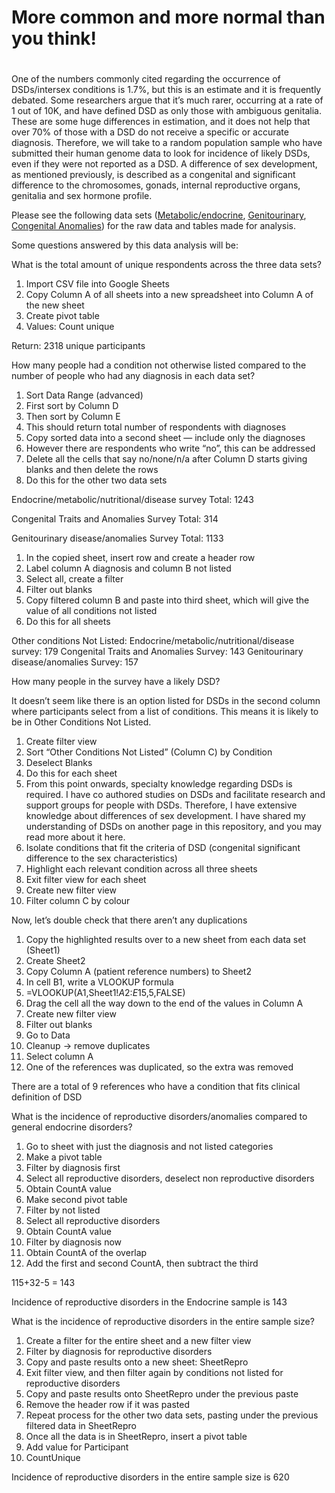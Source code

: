 <h1> More common and more normal than you think!<h1></h1>

One of the numbers commonly cited regarding the occurrence of DSDs/intersex conditions is 1.7%, but this is an estimate and it is frequently debated. Some researchers argue that it’s much rarer, occurring at a rate of 1 out of 10K, and have defined DSD as only those with ambiguous genitalia. These are some huge differences in estimation, and it does not help that over 70% of those with a DSD do not receive a specific or accurate diagnosis. Therefore, we will take to a random population sample who have submitted their human genome data to look for incidence of likely DSDs, even if they were not reported as a DSD. A difference of sex development, as mentioned previously, is described as a congenital and significant difference to the chromosomes, gonads, internal reproductive organs, genitalia and sex hormone profile. 

Please see the following data sets ([Metabolic/endocrine](https://docs.google.com/spreadsheets/d/1nHf8PCyWy6gkThjWqF-zYtcfCAEmWUd1Nw6b0_VVYiw/edit?usp=sharing), [Genitourinary](https://docs.google.com/spreadsheets/d/1NK2SI2D9rT_PLKmwx6USzkI4F67nc5rNxU2UWIhBeyQ/edit?usp=sharing), [Congenital Anomalies](https://docs.google.com/spreadsheets/d/1Tbiw5fOCp2FcRPI4dXsR_QukCyJPl1IsD4nonKkdVd8/edit?usp=sharing)) for the raw data and tables made for analysis. 

Some questions answered by this data analysis will be:

What is the total amount of unique respondents across the three data sets?
1. Import CSV file into Google Sheets
2. Copy Column A of all sheets into a new spreadsheet into Column A of the new sheet
3. Create pivot table 
4. Values: Count unique

Return: 2318 unique participants 

How many people had a condition not otherwise listed compared to the number of people who had any diagnosis in each data set? 

1. Sort Data Range (advanced)
2. First sort by Column D
3. Then sort by Column E
4. This should return total number of respondents with diagnoses
5. Copy sorted data into a second sheet — include only the diagnoses
6. However there are respondents who write “no”, this can be addressed
7. Delete all the cells that say no/none/n/a after Column D starts giving blanks and then delete the rows
8. Do this for the other two data sets

Endocrine/metabolic/nutritional/disease survey Total: 1243

Congenital Traits and Anomalies Survey Total: 314

Genitourinary disease/anomalies Survey Total: 1133

1. In the copied sheet, insert row and create a header row 
2. Label column A diagnosis and column B not listed
3. Select all, create a filter
4. Filter out blanks
5. Copy filtered column B and paste into third sheet, which will give the value of all conditions not listed
6. Do this for all sheets

Other conditions Not Listed: 
Endocrine/metabolic/nutritional/disease survey: 179
Congenital Traits and Anomalies Survey: 143
Genitourinary disease/anomalies Survey: 157

How many people in the survey have a likely DSD? 

It doesn’t seem like there is an option listed for DSDs in the second column where participants select from a list of conditions. This means it is likely to be in Other Conditions Not Listed. 

1. Create filter view
2. Sort “Other Conditions Not Listed” (Column C) by Condition 
3. Deselect Blanks
4. Do this for each sheet
5. From this point onwards, specialty knowledge regarding DSDs is required. I have co authored studies on DSDs and facilitate research and support groups for people with DSDs. Therefore, I have extensive knowledge about differences of sex development. I have shared my understanding of DSDs on another page in this repository, and you may read more about it here. 
6. Isolate conditions that fit the criteria of DSD (congenital significant difference to the sex characteristics)
7. Highlight each relevant condition across all three sheets
8. Exit filter view for each sheet 
9. Create new filter view
10. Filter column C by colour

Now, let’s double check that there aren’t any duplications 

1. Copy the highlighted results over to a new sheet from each data set (Sheet1)
2. Create Sheet2
3. Copy Column A (patient reference numbers) to Sheet2
4. In cell B1, write a VLOOKUP formula
5. =VLOOKUP(A1,Sheet1!$A$2:$E$15,5,FALSE)
6. Drag the cell all the way down to the end of the values in Column A
7. Create new filter view
8. Filter out blanks 
9. Go to Data
10. Cleanup -> remove duplicates
11. Select column A
12. One of the references was duplicated, so the extra was removed

There are a total of 9 references who have a condition that fits clinical definition of DSD

What is the incidence of reproductive disorders/anomalies compared to general endocrine disorders? 

1. Go to sheet with just the diagnosis and not listed categories
2. Make a pivot table 
3. Filter by diagnosis first 
4. Select all reproductive disorders, deselect non reproductive disorders
5. Obtain CountA value
6. Make second pivot table 
7. Filter by not listed
8. Select all reproductive disorders
9. Obtain CountA value
10. Filter by diagnosis now 
11. Obtain CountA of the overlap
12. Add the first and second CountA, then subtract the third

115+32-5 = 143

Incidence of reproductive disorders in the Endocrine sample is 143

What is the incidence of reproductive disorders in the entire sample size?

1. Create a filter for the entire sheet and a new filter view
2. Filter by diagnosis for reproductive disorders
3. Copy and paste results onto a new sheet: SheetRepro
4. Exit filter view, and then filter again by conditions not listed for reproductive disorders
5. Copy and paste results onto SheetRepro under the previous paste
6. Remove the header row if it was pasted
7. Repeat process for the other two data sets, pasting under the previous filtered data in SheetRepro
8. Once all the data is in SheetRepro, insert a pivot table 
9. Add value for Participant 
10. CountUnique 

Incidence of reproductive disorders in the entire sample size is 620

<div style="min-height:667px"><script type="text/javascript" defer src="https://datawrapper.dwcdn.net/s9Oyq/embed.js?v=1" charset="utf-8"></script><noscript><img src="https://datawrapper.dwcdn.net/s9Oyq/full.png" alt="" /></noscript></div> 

<div style="min-height:362px"><script type="text/javascript" defer src="https://datawrapper.dwcdn.net/muvuF/embed.js?v=1" charset="utf-8"></script><noscript><img src="https://datawrapper.dwcdn.net/muvuF/full.png" alt="" /></noscript></div> 

<div style="min-height:528px"><script type="text/javascript" defer src="https://datawrapper.dwcdn.net/dKycs/embed.js?v=1" charset="utf-8"></script><noscript><img src="https://datawrapper.dwcdn.net/dKycs/full.png" alt="" /></noscript></div> 

<h3> It’s just that we are overall, not knowledgeable about reproductive biology or science in general </h3>

Let's take a look at how much the average person knows about reproductive biology (sourced from a study on general scientific literacy). 

<div style="min-height:400px"><script type="text/javascript" defer src="https://datawrapper.dwcdn.net/16uGD/embed.js?v=1" charset="utf-8"></script><noscript><img src="https://datawrapper.dwcdn.net/16uGD/full.png" alt="" /></noscript></div> 

What this data shows us is that first of all, DSDs are more common than people tend to think. Additionally, we can observe that there are various issues with the survey design itself that may make it difficult for people to disclose their conditions — there was no option to disclose a DSD in the prewritten diagnosis options. Even one of the most common DSDs, Congenital Adrenal Hyperplasia, had to be voluntarily written and disclosed. This means that survey respondents may end up not disclosing their diagnosis because of the extra effort it requires. Through survey design alone, we can assume that this number may be lower than the actual rate. 

In addition, rates of misdiagnosis or lack of proper diagnosis for individuals with DSD is high. Only around [13% ever receive genetic sequencing to narrow down the likely cause](https://www.ncbi.nlm.nih.gov/pmc/articles/PMC5126855/), and there is a [40% chance of misdiagnosis for patients](https://www.ncbi.nlm.nih.gov/pmc/articles/PMC5714504/). Additionally, for those who have gone undiagnosed or lacked a concrete diagnosis, [97% had never done any genetic sequencing](https://www.ncbi.nlm.nih.gov/pmc/articles/PMC5126855/). This is a deeply concerning metric, because it implies that the majority of people with DSDs may be going misdiagnosed or undiagnosed altogether. If we observe the table above, more than half of the individuals could not actually provide a diagnostic name for their condition. We also know that certain DSDs like Turner’s syndrome or Klinefelter’s syndrome occur at 1 out of 2000 and 1 out of 1000 respectively, and one would have expected to see their appearance. However, these DSDs were not seen, and it can be hypothesized that several instances of unexplained male or female infertility could be caused by one of these DSDs, that was never tested or diagnosed. 

Note that in the dataset, more than half of the respondents experienced some type of endocrine issue, and over a quarter had experienced a reproductive disorder of some kind. The issues that face those with DSDs are not unimaginable for those without DSDs -- to make a simple comparison, Congential Adrenal Hyperplasia resembles PCOS in many ways, including hirsutism and acquiring ovarian cysts, except CAH will often present with some level of genital ambiguity. When more common conditions like PCOS or male secondary hypogonadism are treated with professionalism, DSD care continues to lag behind in terms of medical and ethical competency. The "rarity" and "too different" argument does not hold in the face of both the similarity of DSDs to various "common and milder" reproductive or endocrine conditions, and how common it is to have any kind of reproductive problem. DSDs are also not rare enough to justify the lack of medical incompetency and ignorance about the topic that [those with DSDs frequently experience](https://www.nature.com/articles/s41574-018-0010-8). There is an incredible amount of stigma and shame surrounding DSDs, which is often unwarranted and constructed by [clinical narratives](https://my.pgp-hms.org/google_surveys) that frame those with DSDs as alien, defective, and too difficult to treat. 

I interviewed one of my colleagues and co-facilitators of a research group for intersex/DSD research to get her opinion on the findings. Her name is Klara, and she has XX/XY Chimerism, and has spent many years assisting those with DSDs in understanding their medical documents, pursuing adequate medical care, as well as advocating for the end of intersex infant cosmetic genital modification. 

*Here is what Klara has to say:*

Me: Before I show you what the data says, what do you think the occurrence rate is?

Klara: It’s most likely closer to the higher estimates, but not the highest estimate. There is a lot of stigma about disorders of sex development, whether acquired or congenital. In this specific case, because society itself values belonging to a binary sex category, the stigmatization of intersex conditions will make people wary of being diagnosed of being intersex themselves or having their children be diagnosed with a DSD/intersex condition. This may make them feel like they no longer belong to a clear sex category, and this can make them feel damaged in some way. Alternatively, people may also seek medical justification for concerning symptoms, but reject the label of a DSD. 

Me: The occurrence rate is about 1 out of 200 in this sample, what do you make of that? 

Klara: Considering there is so much shame about DSDs, this only means that 1 out of 200 people have some medical evidence or partial diagnosis of being intersex. There are a lot of people whose diagnoses are hidden from them, or described as something else — given the shame around infertility. It is hard to say about whether this statistic is actually representative of the actual amount of intersex/people with DSDs in the population. 

Also, some people may not want to be diagnosed because there are laws and policies that favour transgender people and discriminate against intersex people. Intersex people may face extra scrutiny if they wish to correct a faulty initial birth assignment, even if the corrected assignment is closer to their actual anatomy. Due to these legal trappings, some intersex people prefer to let the legal system think that they are trans up until they get the gender marker changed, and may pursue diagnosis later. They may not feel comfortable disclosing even to an anonymous survey. 

Me: The survey itself may also be ill designed for DSD respondents. The listed options do not include an option for DSDs — if you were taking this survey, would that influence whether or not you disclose?

Klara: Yes, because it will make me wonder if that condition is even relevant to include, and I may also just not feel like I have the energy to fill that in by hand in a presumably long survey. It makes me feel like an afterthought. I very much believe that given the lack of knowledge about reproductive biology, people do not and will not know anything about DSDs, and this absolutely hinders their access to diagnosis and medical care. 

<h2>So what can we conclude from this analysis of a random population sample?</h2>

We can conclude that even with subpar medical care and lack of awareness, DSDs are more common than researchers and popular media like to claim. When misdiagnosis as well as malpractice is common enough to become an expected pattern in the treatment and care for those with DSDs, this indicates a serious issue. Intersex youth and adults are frequently given unnecessary gonadectomies (sterilization), genital modifying surgeries, and many are pushed into this without even an accurate diagnosis. It had previously been argued that the lack of competency was due to the rarity of DSDs, but this population analysis as well as many other sources are showing that DSDs are nowhere rare enough for this to be a good reason. 
